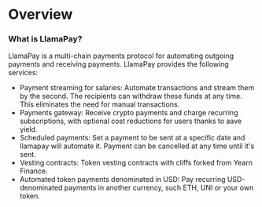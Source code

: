 # Overview

### What is LlamaPay?

LlamaPay is a multi-chain payments protocol for automating outgoing payments and receiving payments. LlamaPay provides the following services:

* Payment streaming for salaries: Automate transactions and stream them by the second. The recipients can withdraw these funds at any time. This eliminates the need for manual transactions.
* Payments gateway: Receive crypto payments and charge recurring subscriptions, with optional cost reductions for users thanks to aave yield.
* Scheduled payments: Set a payment to be sent at a specific date and llamapay will automate it. Payment can be cancelled at any time until it's sent.
* Vesting contracts: Token vesting contracts with cliffs forked from Yearn Finance.
* Automated token payments denominated in USD: Pay recurring USD-denominated payments in another currency, such ETH, UNI or your own token.
